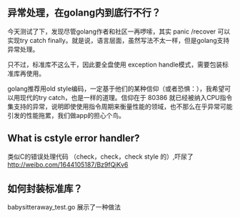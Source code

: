 异常处理，在golang内到底行不行？
----------------

今天测试了下，发现尽管golang作者和社区一再啰嗦，其实 panic /recover 可以实现try catch finally。就是说，语言层面，虽然写法不太一样，但是golang支持异常处理。

只不过，标准库不这么干，因此要全盘使用
exception handle模式，需要包装标准库再使用。

golang推荐用old style编码，一定基于他们的某种信仰（或者恐惧：），我希望可以用现代的try catch，也是一样的道理。信仰在于 80386 就已经被纳入CPU指令集支持的异常，说明即使使用指令周期来衡量性能的领域，也不那么在乎异常可能引发的性能拖累，我们做app的担心个鸟。


What is cstyle error handler?
------------------
 类似C的错误处理代码
（check，check，check style 的）,吓尿了
http://weibo.com/1644105187/Bz9fQjKv6

如何封装标准库？
--------------

 babysitteraway_test.go 展示了一种做法